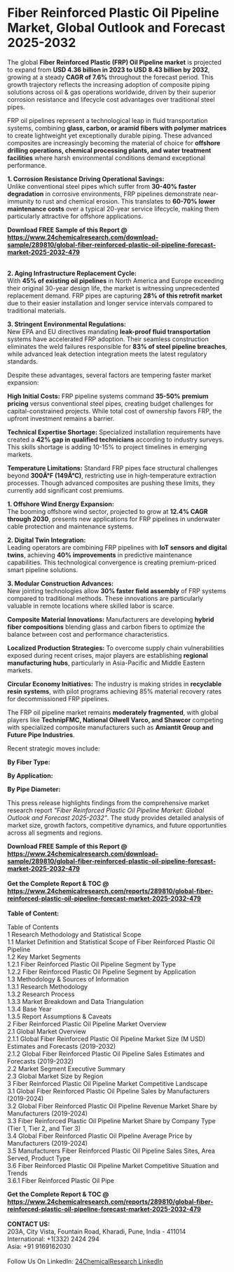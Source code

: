 <h1>Fiber Reinforced Plastic Oil Pipeline Market, Global Outlook and Forecast 2025-2032</h1><p>The global <strong>Fiber Reinforced Plastic (FRP) Oil Pipeline market</strong> is projected to expand from <strong>USD 4.36 billion in 2023 to USD 8.43 billion by 2032</strong>, growing at a steady <strong>CAGR of 7.6%</strong> throughout the forecast period. This growth trajectory reflects the increasing adoption of composite piping solutions across oil &amp; gas operations worldwide, driven by their superior corrosion resistance and lifecycle cost advantages over traditional steel pipes.</p><p>FRP oil pipelines represent a technological leap in fluid transportation systems, combining <strong>glass, carbon, or aramid fibers with polymer matrices</strong> to create lightweight yet exceptionally durable piping. These advanced composites are increasingly becoming the material of choice for <strong>offshore drilling operations, chemical processing plants, and water treatment facilities</strong> where harsh environmental conditions demand exceptional performance.</p><p><strong>1. Corrosion Resistance Driving Operational Savings:</strong><br>
Unlike conventional steel pipes which suffer from <strong>30-40% faster degradation</strong> in corrosive environments, FRP pipelines demonstrate near-immunity to rust and chemical erosion. This translates to <strong>60-70% lower maintenance costs</strong> over a typical 20-year service lifecycle, making them particularly attractive for offshore applications.</p><div><b>Download FREE Sample of this Report @ 
            <a href="https://www.24chemicalresearch.com/download-sample/289810/global-fiber-reinforced-plastic-oil-pipeline-forecast-market-2025-2032-479">
            https://www.24chemicalresearch.com/download-sample/289810/global-fiber-reinforced-plastic-oil-pipeline-forecast-market-2025-2032-479</a></b></div><br><p><strong>2. Aging Infrastructure Replacement Cycle:</strong><br>
With <strong>45% of existing oil pipelines</strong> in North America and Europe exceeding their original 30-year design life, the market is witnessing unprecedented replacement demand. FRP pipes are capturing <strong>28% of this retrofit market</strong> due to their easier installation and longer service intervals compared to traditional materials.</p><p><strong>3. Stringent Environmental Regulations:</strong><br>
New EPA and EU directives mandating <strong>leak-proof fluid transportation</strong> systems have accelerated FRP adoption. Their seamless construction eliminates the weld failures responsible for <strong>83% of steel pipeline breaches</strong>, while advanced leak detection integration meets the latest regulatory standards.</p><p>Despite these advantages, several factors are tempering faster market expansion:</p><p><strong>High Initial Costs:</strong> FRP pipeline systems command <strong>35-50% premium pricing</strong> versus conventional steel pipes, creating budget challenges for capital-constrained projects. While total cost of ownership favors FRP, the upfront investment remains a barrier.</p><p><strong>Technical Expertise Shortage:</strong> Specialized installation requirements have created a <strong>42% gap in qualified technicians</strong> according to industry surveys. This skills shortage is adding 10-15% to project timelines in emerging markets.</p><p><strong>Temperature Limitations:</strong> Standard FRP pipes face structural challenges beyond <strong>300Â°F (149Â°C)</strong>, restricting use in high-temperature extraction processes. Though advanced composites are pushing these limits, they currently add significant cost premiums.</p><p><strong>1. Offshore Wind Energy Expansion:</strong><br>
The booming offshore wind sector, projected to grow at <strong>12.4% CAGR through 2030</strong>, presents new applications for FRP pipelines in underwater cable protection and maintenance systems.</p><p><strong>2. Digital Twin Integration:</strong><br>
Leading operators are combining FRP pipelines with <strong>IoT sensors and digital twins</strong>, achieving <strong>40% improvements</strong> in predictive maintenance capabilities. This technological convergence is creating premium-priced smart pipeline solutions.</p><p><strong>3. Modular Construction Advances:</strong><br>
New jointing technologies allow <strong>30% faster field assembly</strong> of FRP systems compared to traditional methods. These innovations are particularly valuable in remote locations where skilled labor is scarce.</p><p><strong>Composite Material Innovations:</strong> Manufacturers are developing <strong>hybrid fiber compositions</strong> blending glass and carbon fibers to optimize the balance between cost and performance characteristics.</p><p><strong>Localized Production Strategies:</strong> To overcome supply chain vulnerabilities exposed during recent crises, major players are establishing <strong>regional manufacturing hubs</strong>, particularly in Asia-Pacific and Middle Eastern markets.</p><p><strong>Circular Economy Initiatives:</strong> The industry is making strides in <strong>recyclable resin systems</strong>, with pilot programs achieving 85% material recovery rates for decommissioned FRP pipelines.</p><p>The FRP oil pipeline market remains <strong>moderately fragmented</strong>, with global players like <strong>TechnipFMC, National Oilwell Varco, and Shawcor</strong> competing with specialized composite manufacturers such as <strong>Amiantit Group and Future Pipe Industries</strong>.</p><p>Recent strategic moves include:</p><p><strong>By Fiber Type:</strong></p><p><strong>By Application:</strong></p><p><strong>By Pipe Diameter:</strong></p><p>This press release highlights findings from the comprehensive market research report <em>"Fiber Reinforced Plastic Oil Pipeline Market: Global Outlook and Forecast 2025-2032"</em>. The study provides detailed analysis of market size, growth factors, competitive dynamics, and future opportunities across all segments and regions.</p><div><b>Download FREE Sample of this Report @ 
            <a href="https://www.24chemicalresearch.com/download-sample/289810/global-fiber-reinforced-plastic-oil-pipeline-forecast-market-2025-2032-479">
            https://www.24chemicalresearch.com/download-sample/289810/global-fiber-reinforced-plastic-oil-pipeline-forecast-market-2025-2032-479</a></b></div><br><div><b>Get the Complete Report & TOC @ 
            <a href="https://www.24chemicalresearch.com/reports/289810/global-fiber-reinforced-plastic-oil-pipeline-forecast-market-2025-2032-479">
            https://www.24chemicalresearch.com/reports/289810/global-fiber-reinforced-plastic-oil-pipeline-forecast-market-2025-2032-479</a></b></div><br>
            <b>Table of Content:</b><p>Table of Contents<br />
1 Research Methodology and Statistical Scope<br />
1.1 Market Definition and Statistical Scope of Fiber Reinforced Plastic Oil Pipeline<br />
1.2 Key Market Segments<br />
1.2.1 Fiber Reinforced Plastic Oil Pipeline Segment by Type<br />
1.2.2 Fiber Reinforced Plastic Oil Pipeline Segment by Application<br />
1.3 Methodology & Sources of Information<br />
1.3.1 Research Methodology<br />
1.3.2 Research Process<br />
1.3.3 Market Breakdown and Data Triangulation<br />
1.3.4 Base Year<br />
1.3.5 Report Assumptions & Caveats<br />
2 Fiber Reinforced Plastic Oil Pipeline Market Overview<br />
2.1 Global Market Overview<br />
2.1.1 Global Fiber Reinforced Plastic Oil Pipeline Market Size (M USD) Estimates and Forecasts (2019-2032)<br />
2.1.2 Global Fiber Reinforced Plastic Oil Pipeline Sales Estimates and Forecasts (2019-2032)<br />
2.2 Market Segment Executive Summary<br />
2.3 Global Market Size by Region<br />
3 Fiber Reinforced Plastic Oil Pipeline Market Competitive Landscape<br />
3.1 Global Fiber Reinforced Plastic Oil Pipeline Sales by Manufacturers (2019-2024)<br />
3.2 Global Fiber Reinforced Plastic Oil Pipeline Revenue Market Share by Manufacturers (2019-2024)<br />
3.3 Fiber Reinforced Plastic Oil Pipeline Market Share by Company Type (Tier 1, Tier 2, and Tier 3)<br />
3.4 Global Fiber Reinforced Plastic Oil Pipeline Average Price by Manufacturers (2019-2024)<br />
3.5 Manufacturers Fiber Reinforced Plastic Oil Pipeline Sales Sites, Area Served, Product Type<br />
3.6 Fiber Reinforced Plastic Oil Pipeline Market Competitive Situation and Trends<br />
3.6.1 Fiber Reinforced Plastic Oil Pipe</p><div><b>Get the Complete Report & TOC @ 
            <a href="https://www.24chemicalresearch.com/reports/289810/global-fiber-reinforced-plastic-oil-pipeline-forecast-market-2025-2032-479">
            https://www.24chemicalresearch.com/reports/289810/global-fiber-reinforced-plastic-oil-pipeline-forecast-market-2025-2032-479</a></b></div><br><b>CONTACT US:</b><br>
            203A, City Vista, Fountain Road, Kharadi, Pune, India - 411014<br>
            International: +1(332) 2424 294<br>
            Asia: +91 9169162030 <br><br>
            Follow Us On LinkedIn: <a href="https://www.linkedin.com/company/24chemicalresearch/">24ChemicalResearch LinkedIn</a>